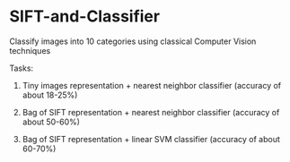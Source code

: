 # SIFT-and-Classifier
Classify images into 10 categories using classical Computer Vision techniques

Tasks:

1. Tiny images representation + nearest neighbor classifier
(accuracy of about 18-25%)

2. Bag of SIFT representation + nearest neighbor classifier
(accuracy of about 50-60%)

3. Bag of SIFT representation + linear SVM classifier
(accuracy of about 60-70%)
